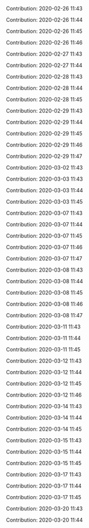 Contribution: 2020-02-26 11:43

Contribution: 2020-02-26 11:44

Contribution: 2020-02-26 11:45

Contribution: 2020-02-26 11:46

Contribution: 2020-02-27 11:43

Contribution: 2020-02-27 11:44

Contribution: 2020-02-28 11:43

Contribution: 2020-02-28 11:44

Contribution: 2020-02-28 11:45

Contribution: 2020-02-29 11:43

Contribution: 2020-02-29 11:44

Contribution: 2020-02-29 11:45

Contribution: 2020-02-29 11:46

Contribution: 2020-02-29 11:47

Contribution: 2020-03-02 11:43

Contribution: 2020-03-03 11:43

Contribution: 2020-03-03 11:44

Contribution: 2020-03-03 11:45

Contribution: 2020-03-07 11:43

Contribution: 2020-03-07 11:44

Contribution: 2020-03-07 11:45

Contribution: 2020-03-07 11:46

Contribution: 2020-03-07 11:47

Contribution: 2020-03-08 11:43

Contribution: 2020-03-08 11:44

Contribution: 2020-03-08 11:45

Contribution: 2020-03-08 11:46

Contribution: 2020-03-08 11:47

Contribution: 2020-03-11 11:43

Contribution: 2020-03-11 11:44

Contribution: 2020-03-11 11:45

Contribution: 2020-03-12 11:43

Contribution: 2020-03-12 11:44

Contribution: 2020-03-12 11:45

Contribution: 2020-03-12 11:46

Contribution: 2020-03-14 11:43

Contribution: 2020-03-14 11:44

Contribution: 2020-03-14 11:45

Contribution: 2020-03-15 11:43

Contribution: 2020-03-15 11:44

Contribution: 2020-03-15 11:45

Contribution: 2020-03-17 11:43

Contribution: 2020-03-17 11:44

Contribution: 2020-03-17 11:45

Contribution: 2020-03-20 11:43

Contribution: 2020-03-20 11:44

